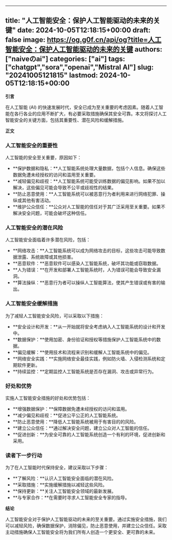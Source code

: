
---
title: "人工智能安全：保护人工智能驱动的未来的关键"
date: 2024-10-05T12:18:15+00:00
draft: false
image: https://og.g0f.cn/api/og?title=人工智能安全：保护人工智能驱动的未来的关键
authors: ["naiveのai"]
categories: ["ai"]
tags: ["chatgpt","sora","openai","Mistral AI"]
slug: "20241005121815"
lastmod: 2024-10-05T12:18:15+00:00
---
**引言**

在人工智能 (AI) 的快速发展时代，安全已成为至关重要的考虑因素。随着人工智能在各行各业的应用不断扩大，有必要采取措施确保其安全可靠。本文将探讨人工智能安全的关键方面，包括其重要性、潜在风险和缓解措施。

**正文**

### 人工智能安全的重要性

人工智能的安全至关重要，原因如下：

- **保护数据和隐私：**人工智能系统处理大量数据，包括个人信息。确保这些数据免遭未经授权的访问和滥用至关重要。
- **减轻偏见和歧视：**人工智能系统可能受训练数据的偏见影响。如果不加以解决，这些偏见可能会导致不公平或歧视性的结果。
- **防止恶意使用：**人工智能系统可以被恶意行为者利用来进行网络犯罪、操纵或其他有害活动。
- **维护公众信任：**公众对人工智能的信任对于其广泛采用至关重要。如果不解决安全问题，可能会破坏这种信任。

### 人工智能安全的潜在风险

人工智能安全面临着许多潜在风险，包括：

- **网络攻击：**人工智能系统可以成为网络攻击的目标，这些攻击可能导致数据泄露、系统故障或其他损害。
- **恶意软件：**恶意软件可以感染人工智能系统，破坏其功能或窃取数据。
- **人为错误：**在开发和部署人工智能系统时，人为错误可能会导致安全漏洞。
- **算法操纵：**恶意行为者可以操纵人工智能算法，使其产生错误或有害的输出。

### 人工智能安全缓解措施

为了减轻人工智能安全风险，可以采取以下措施：

- **安全设计和开发：**从一开始就将安全考虑纳入人工智能系统的设计和开发中。
- **数据保护：**使用加密、身份验证和授权等措施保护人工智能系统中的数据。
- **偏见缓解：**使用技术和流程来识别和缓解人工智能系统中的偏见。
- **网络安全实践：**实施网络安全最佳实践，例如防火墙、入侵检测系统和定期软件更新。
- **持续监控：**定期监控人工智能系统是否存在漏洞、攻击或异常行为。

### 好处和优势

实施人工智能安全措施的好处和优势包括：

- **增强数据保护：**保障数据免遭未经授权的访问和滥用。
- **减少偏见和歧视：**促进公平公正的人工智能系统。
- **防止恶意使用：**降低人工智能系统被用于有害目的的风险。
- **建立公众信任：**通过解决安全问题，建立公众对人工智能的信任。
- **促进创新：**为安全可靠的人工智能系统创造一个有利的环境，促进创新和采用。

### 读者下一步行动

为了在人工智能时代保持安全，建议采取以下步骤：

- **了解风险：**认识人工智能安全面临的潜在风险。
- **采取措施：**实施缓解措施以减轻这些风险。
- **保持更新：**关注人工智能安全领域的最新发展。
- **与专家合作：**在需要时寻求人工智能安全专家的指导。

**结论**

人工智能安全对于保护人工智能驱动的未来的至关重要。通过实施安全措施，我们可以减轻风险，确保数据保护，消除偏见，防止恶意使用，并建立公众信任。采取主动措施确保人工智能安全将为我们所有人创造一个更安全、更可靠的未来。